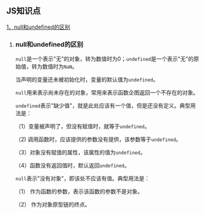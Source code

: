 ## JS知识点

[1、null和undefined的区别](#null和undefined的区别)

1. ### null和undefined的区别

    `null`是一个表示"无"的对象，转为数值时为0；`undefined`是一个表示"无"的原始值，转为数值时为`NaN`。

    当声明的变量还未被初始化时，变量的默认值为`undefined`。

    `null`用来表示尚未存在的对象，常用来表示函数企图返回一个不存在的对象。

    `undefined`表示"缺少值"，就是此处应该有一个值，但是还没有定义。典型用法是：

    （1）变量被声明了，但没有赋值时，就等于`undefined`。

    （2) 调用函数时，应该提供的参数没有提供，该参数等于`undefined`。

    （3）对象没有赋值的属性，该属性的值为`undefined`。

    （4）函数没有返回值时，默认返回`undefined`。

    `null`表示"没有对象"，即该处不应该有值。典型用法是：

    （1） 作为函数的参数，表示该函数的参数不是对象。

    （2） 作为对象原型链的终点。